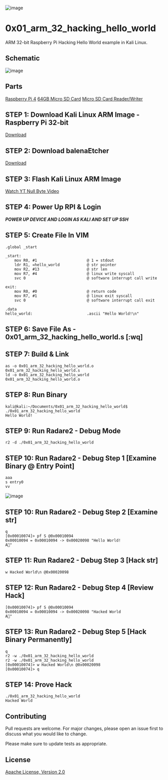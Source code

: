 ![image](https://github.com/mytechnotalent/0x01_arm_32_hacking_hello_world/blob/main/RPI32AAHHW.png?raw=true)

# 0x01_arm_32_hacking_hello_world
ARM 32-bit Raspberry Pi Hacking Hello World example in Kali Linux.

## Schematic
![image](https://github.com/mytechnotalent/0x01_arm_32_hacking_hello_world/blob/main/schematic.png?raw=true)

## Parts
[Raspberry Pi 4](https://www.adafruit.com/product/4292)
[64GB Micro SD Card](https://www.amazon.com/SDSDQUA-064G-A11-Professional-MicroSDXC-formatted-recording/dp/106171327X)
[Micro SD Card Reader/Writer](https://www.amazon.com/uni-Adapter-Supports-Compatible-MacBook/dp/B081VHSB2V)

## STEP 1: Download Kali Linux ARM Image - Raspberry Pi 32-bit
[Download](https://images.kali.org/arm-images/kali-linux-2020.3a-rpi3-nexmon.img.xz)

## STEP 2: Download balenaEtcher
[Download](https://www.balena.io/etcher)

## STEP 3: Flash Kali Linux ARM Image
[Watch YT Null Byte Video](https://www.youtube.com/watch?v=Jquf9BDm4iU&t=493s)

## STEP 4: Power Up RPI & Login
***POWER UP DEVICE AND LOGIN AS KALI AND SET UP SSH***

## STEP 5: Create File In VIM
```
.global _start

_start:
    mov R0, #1                      @ 1 = stdout
    ldr R1, =hello_world            @ str pointer
    mov R2, #13                     @ str len
    mov R7, #4                      @ linux write syscall
    svc 0                           @ software interrupt call write

exit:
    mov R0, #0                      @ return code
    mov R7, #1                      @ linux exit syscall
    svc 0                           @ software interrupt call exit

.data
hello_world:                        .ascii "Hello World!\n"
```

## STEP 6: Save File As - 0x01_arm_32_hacking_hello_world.s [:wq]

## STEP 7: Build & Link
```
as -o 0x01_arm_32_hacking_hello_world.o 0x01_arm_32_hacking_hello_world.s
ld -o 0x01_arm_32_hacking_hello_world 0x01_arm_32_hacking_hello_world.o
```

## STEP 8: Run Binary
```
kali@kali:~/Documents/0x01_arm_32_hacking_hello_world$ ./0x01_arm_32_hacking_hello_world
Hello World!
```

## STEP 9: Run Radare2 - Debug Mode
```
r2 -d ./0x01_arm_32_hacking_hello_world
```

## STEP 10: Run Radare2 - Debug Step 1 [Examine Binary @ Entry Point]
```
aaa
s entry0
vv
```
![image](https://github.com/mytechnotalent/0x01_arm_32_hacking_hello_world/blob/main/1.png?raw=true)

## STEP 10: Run Radare2 - Debug Step 2 [Examine str]
```
q
[0x00010074]> pf S @0x00010094
0x00010094 = 0x00010094 -> 0x00020098 "Hello World!
A"
```

## STEP 11: Run Radare2 - Debug Step 3 [Hack str]
```
w Hacked World\n @0x00020098
```

## STEP 12: Run Radare2 - Debug Step 4 [Review Hack]
```
[0x00010074]> pf S @0x00010094
0x00010094 = 0x00010094 -> 0x00020098 "Hacked World
A"
```

## STEP 13: Run Radare2 - Debug Step 5 [Hack Binary Permanently]
```
q
r2 -w ./0x01_arm_32_hacking_hello_world
r2 -w ./0x01_arm_32_hacking_hello_world
[0x00010074]> w Hacked World\n @0x00020098
[0x00010074]> q

```

## STEP 14: Prove Hack
```
./0x01_arm_32_hacking_hello_world
Hacked World
```

## Contributing
Pull requests are welcome. For major changes, please open an issue first to discuss what you would like to change.

Please make sure to update tests as appropriate.

## License
[Apache License, Version 2.0](https://www.apache.org/licenses/LICENSE-2.0)
